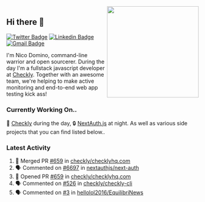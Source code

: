 <img align="right" src="https://user-images.githubusercontent.com/7415984/172472491-91b16eac-fa22-4ecf-92df-d687139fd1f9.gif" width="240" />

## Hi there 👋

[![Twitter Badge](https://img.shields.io/badge/-@ndom91-1ca0f1?style=flat-square&labelColor=1ca0f1&logo=twitter&logoColor=white&link=https://twitter.com/ndom91)](https://twitter.com/ndom91) [![Linkedin Badge](https://img.shields.io/badge/-ndom91-blue?style=flat-square&logo=Linkedin&logoColor=white&link=https://www.linkedin.com/in/ndom91/)](https://www.linkedin.com/in/ndom91/) [![Gmail Badge](https://img.shields.io/badge/-yo@ndo.dev-c14438?style=flat-square&logo=mail.ru&logoColor=white&link=mailto:yo@ndo.dev)](mailto:yo@ndo.dev)

I'm Nico Domino, command-line warrior and open sourcerer. During the day I'm a fullstack javascript developer at [Checkly](https://checklyhq.com). Together with an awesome team, we're helping to make active monitoring and end-to-end web app testing kick ass!

### Currently Working On..

🦝 [Checkly](https://checklyhq.com) during the day, 🔒 [NextAuth.js](https://github.com/nextauthjs/next-auth) at night. As well as various side projects that you can find listed below..

<!--START_SECTION_PROFILE_VIEWS:readme-info-->
<!--END_SECTION_PROFILE_VIEWS:readme-info-->

<!--START_SECTION_DAILY_COMMIT:readme-info-->
<!--END_SECTION_DAILY_COMMIT:readme-info-->

<!--START_SECTION_WEEKLY_COMMIT:readme-info-->
<!--END_SECTION_WEEKLY_COMMIT:readme-info-->

### Latest Activity

<!--START_SECTION:activity-->
1. 🎉 Merged PR [#659](https://github.com/checkly/checklyhq.com/pull/659) in [checkly/checklyhq.com](https://github.com/checkly/checklyhq.com)
2. 🗣 Commented on [#6697](https://github.com/nextauthjs/next-auth/issues/6697) in [nextauthjs/next-auth](https://github.com/nextauthjs/next-auth)
3. 💪 Opened PR [#659](https://github.com/checkly/checklyhq.com/pull/659) in [checkly/checklyhq.com](https://github.com/checkly/checklyhq.com)
4. 🗣 Commented on [#526](https://github.com/checkly/checkly-cli/issues/526) in [checkly/checkly-cli](https://github.com/checkly/checkly-cli)
5. 🗣 Commented on [#3](https://github.com/hellolol2016/EquilibriNews/issues/3) in [hellolol2016/EquilibriNews](https://github.com/hellolol2016/EquilibriNews)
<!--END_SECTION:activity-->
